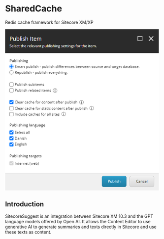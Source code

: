 # SharedCache
Redis cache framework for Sitecore XM/XP

![Example](https://raw.githubusercontent.com/kristofferkjeldby/SharedCache/main/readme.png)

## Introduction

SitecoreSuggest is an integration between Sitecore XM 10.3 and the GPT language models offered by Open AI. It allows the Content Editor to use generative AI to generate summaries and texts directly in Sitecore and use these texts as content.
